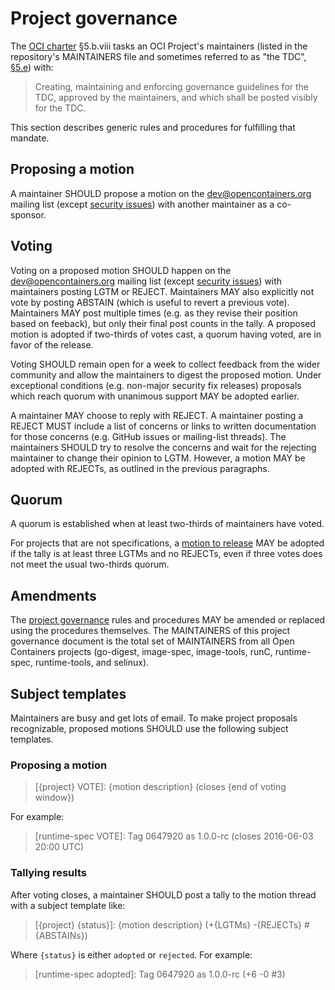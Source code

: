 # Project governance

The [OCI charter][charter] §5.b.viii tasks an OCI Project's maintainers (listed in the repository's MAINTAINERS file and sometimes referred to as "the TDC", [§5.e][charter]) with:

> Creating, maintaining and enforcing governance guidelines for the TDC, approved by the maintainers, and which shall be posted visibly for the TDC.

This section describes generic rules and procedures for fulfilling that mandate.

## Proposing a motion

A maintainer SHOULD propose a motion on the dev@opencontainers.org mailing list (except [security issues](#security-issues)) with another maintainer as a co-sponsor.

## Voting

Voting on a proposed motion SHOULD happen on the dev@opencontainers.org mailing list (except [security issues](#security-issues)) with maintainers posting LGTM or REJECT.
Maintainers MAY also explicitly not vote by posting ABSTAIN (which is useful to revert a previous vote).
Maintainers MAY post multiple times (e.g. as they revise their position based on feeback), but only their final post counts in the tally.
A proposed motion is adopted if two-thirds of votes cast, a quorum having voted, are in favor of the release.

Voting SHOULD remain open for a week to collect feedback from the wider community and allow the maintainers to digest the proposed motion.
Under exceptional conditions (e.g. non-major security fix releases) proposals which reach quorum with unanimous support MAY be adopted earlier.

A maintainer MAY choose to reply with REJECT.
A maintainer posting a REJECT MUST include a list of concerns or links to written documentation for those concerns (e.g. GitHub issues or mailing-list threads).
The maintainers SHOULD try to resolve the concerns and wait for the rejecting maintainer to change their opinion to LGTM.
However, a motion MAY be adopted with REJECTs, as outlined in the previous paragraphs.

## Quorum

A quorum is established when at least two-thirds of maintainers have voted.

For projects that are not specifications, a [motion to release](#release-approval) MAY be adopted if the tally is at least three LGTMs and no REJECTs, even if three votes does not meet the usual two-thirds quorum.

## Amendments

The [project governance](#project-governance) rules and procedures MAY be amended or replaced using the procedures themselves.
The MAINTAINERS of this project governance document is the total set of MAINTAINERS from all Open Containers projects (go-digest, image-spec, image-tools, runC, runtime-spec, runtime-tools, and selinux).

## Subject templates

Maintainers are busy and get lots of email.
To make project proposals recognizable, proposed motions SHOULD use the following subject templates.

### Proposing a motion

> [{project} VOTE]: {motion description} (closes {end of voting window})

For example:

> [runtime-spec VOTE]: Tag 0647920 as 1.0.0-rc (closes 2016-06-03 20:00 UTC)

### Tallying results

After voting closes, a maintainer SHOULD post a tally to the motion thread with a subject template like:

> [{project} {status}]: {motion description} (+{LGTMs} -{REJECTs} #{ABSTAINs})

Where `{status}` is either `adopted` or `rejected`.
For example:

> [runtime-spec adopted]: Tag 0647920 as 1.0.0-rc (+6 -0 #3)

[charter]: https://www.opencontainers.org/about/governance
